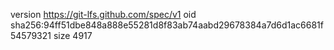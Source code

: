 version https://git-lfs.github.com/spec/v1
oid sha256:94ff51dbe848a888e55281d8f83ab74aabd29678384a7d6d1ac6681f54579321
size 4917
